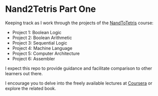 Nand2Tetris Part One
====================

Keeping track as I work through the projects of the 
[NandToTetris](https://www.nand2tetris.org/) course:

+ Project 1: Boolean Logic
+ Project 2: Boolean Arithmetic
+ Project 3: Sequential Logic
+ Project 4: Machine Language
+ Project 5: Computer Architecture
+ Project 6: Assembler

I expect this repo to provide guidance and facilitate comparison to other 
learners out there. 

I encourage you to delve into the freely available lectures at 
[Coursera](https://www.coursera.org/) or explore the related book.
